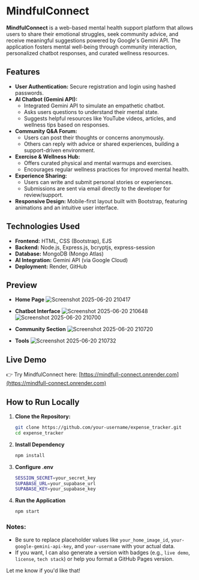 # MindfulConnect

**MindfulConnect** is a web-based mental health support platform that allows users to share their emotional struggles, seek community advice, and receive meaningful suggestions powered by Google's Gemini API. The application fosters mental well-being through community interaction, personalized chatbot responses, and curated wellness resources.

## Features

- **User Authentication:** Secure registration and login using hashed passwords.
- **AI Chatbot (Gemini API):**  
  - Integrated Gemini API to simulate an empathetic chatbot.  
  - Asks users questions to understand their mental state.  
  - Suggests helpful resources like YouTube videos, articles, and wellness tips based on responses.
- **Community Q&A Forum:**  
  - Users can post their thoughts or concerns anonymously.  
  - Others can reply with advice or shared experiences, building a support-driven environment.
- **Exercise & Wellness Hub:**  
  - Offers curated physical and mental warmups and exercises.  
  - Encourages regular wellness practices for improved mental health.
- **Experience Sharing:**  
  - Users can write and submit personal stories or experiences.  
  - Submissions are sent via email directly to the developer for review/support.
- **Responsive Design:** Mobile-first layout built with Bootstrap, featuring animations and an intuitive user interface.

## Technologies Used

- **Frontend:** HTML, CSS (Bootstrap), EJS
- **Backend:** Node.js, Express.js, bcryptjs, express-session
- **Database:** MongoDB (Mongo Atlas)
- **AI Integration:** Gemini API (via Google Cloud)
- **Deployment:** Render, GitHub

## Preview

- **Home Page**
![Screenshot 2025-06-20 210417](https://github.com/user-attachments/assets/9df1b319-6a42-4956-910d-092fe9bc8c83)

- **Chatbot Interface**
![Screenshot 2025-06-20 210648](https://github.com/user-attachments/assets/73aa13e9-3ac8-4c89-b891-f35b39ae661f)
![Screenshot 2025-06-20 210700](https://github.com/user-attachments/assets/8ba95d10-d3df-44fd-8df9-16fb68532d84)

- **Community Section**
![Screenshot 2025-06-20 210720](https://github.com/user-attachments/assets/32fdabaa-4eb3-43b0-9129-8e10f77cb1dc)

- **Tools**
![Screenshot 2025-06-20 210732](https://github.com/user-attachments/assets/d3983906-6967-47d6-aa44-3fc0e428d7cc)


## Live Demo

👉 Try MindfulConnect here: [https://mindfull-connect.onrender.com](https://mindfull-connect.onrender.com)

## How to Run Locally

1. **Clone the Repository:**

   ```bash
   git clone https://github.com/your-username/expense_tracker.git
   cd expense_tracker

2. **Install Dependency**

    ```bash
    npm install

3. **Configure .env**

    ```bash
    SESSION_SECRET=your_secret_key
    SUPABASE_URL=your_supabase_url
    SUPABASE_KEY=your_supabase_key

4. **Run the Application**

    ```bash
    npm start

### Notes:
- Be sure to replace placeholder values like `your_home_image_id`, `your-google-gemini-api-key`, and `your-username` with your actual data.
- If you want, I can also generate a version with badges (e.g., `live demo`, `license`, `tech stack`) or help you format a GitHub Pages version.

Let me know if you'd like that!

